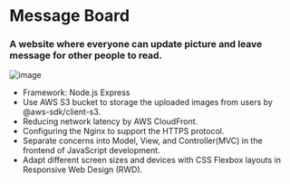 #  Message Board
###  A website where everyone can update picture and leave message for other people to read.



![image](https://user-images.githubusercontent.com/43780809/224297668-5f8f47bf-8ab3-42f6-808b-5a3ad32eabe5.png)

- Framework: Node.js Express
- Use AWS S3 bucket to storage the uploaded images from users by @aws-sdk/client-s3.
- Reducing network latency by AWS CloudFront. 
- Configuring the Nginx to support the HTTPS protocol. 
- Separate concerns into Model, View, and Controller(MVC) in the frontend of JavaScript development.
- Adapt different screen sizes and devices with CSS Flexbox layouts in Responsive Web Design (RWD).

